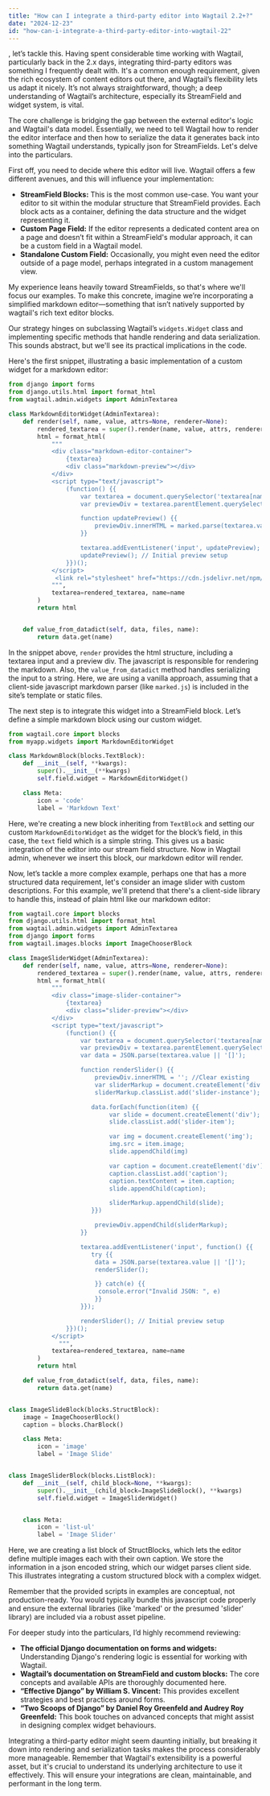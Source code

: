 ```yaml
---
title: "How can I integrate a third-party editor into Wagtail 2.2+?"
date: "2024-12-23"
id: "how-can-i-integrate-a-third-party-editor-into-wagtail-22"
---
```


, let’s tackle this. Having spent considerable time working with Wagtail, particularly back in the 2.x days, integrating third-party editors was something I frequently dealt with. It's a common enough requirement, given the rich ecosystem of content editors out there, and Wagtail’s flexibility lets us adapt it nicely. It’s not always straightforward, though; a deep understanding of Wagtail’s architecture, especially its StreamField and widget system, is vital.

The core challenge is bridging the gap between the external editor's logic and Wagtail's data model. Essentially, we need to tell Wagtail how to render the editor interface and then how to serialize the data it generates back into something Wagtail understands, typically json for StreamFields. Let's delve into the particulars.

First off, you need to decide where this editor will live. Wagtail offers a few different avenues, and this will influence your implementation:

*   **StreamField Blocks:** This is the most common use-case. You want your editor to sit within the modular structure that StreamField provides. Each block acts as a container, defining the data structure and the widget representing it.
*   **Custom Page Field:** If the editor represents a dedicated content area on a page and doesn’t fit within a StreamField's modular approach, it can be a custom field in a Wagtail model.
*   **Standalone Custom Field:** Occasionally, you might even need the editor outside of a page model, perhaps integrated in a custom management view.

My experience leans heavily toward StreamFields, so that's where we'll focus our examples. To make this concrete, imagine we’re incorporating a simplified markdown editor—something that isn’t natively supported by wagtail's rich text editor blocks.

Our strategy hinges on subclassing Wagtail’s `widgets.Widget` class and implementing specific methods that handle rendering and data serialization. This sounds abstract, but we'll see its practical implications in the code.

Here's the first snippet, illustrating a basic implementation of a custom widget for a markdown editor:

```python
from django import forms
from django.utils.html import format_html
from wagtail.admin.widgets import AdminTextarea

class MarkdownEditorWidget(AdminTextarea):
    def render(self, name, value, attrs=None, renderer=None):
        rendered_textarea = super().render(name, value, attrs, renderer)
        html = format_html(
            """
            <div class="markdown-editor-container">
                {textarea}
                <div class="markdown-preview"></div>
            </div>
            <script type="text/javascript">
                (function() {{
                    var textarea = document.querySelector('textarea[name="{name}"]');
                    var previewDiv = textarea.parentElement.querySelector('.markdown-preview');

                    function updatePreview() {{
                        previewDiv.innerHTML = marked.parse(textarea.value); // Assuming you have marked.js loaded
                    }}

                    textarea.addEventListener('input', updatePreview);
                    updatePreview(); // Initial preview setup
                }})();
            </script>
             <link rel="stylesheet" href="https://cdn.jsdelivr.net/npm/marked/marked.min.css">
            """,
            textarea=rendered_textarea, name=name
        )
        return html


    def value_from_datadict(self, data, files, name):
        return data.get(name)
```

In the snippet above, `render` provides the html structure, including a textarea input and a preview div. The javascript is responsible for rendering the markdown. Also, the `value_from_datadict` method handles serializing the input to a string. Here, we are using a vanilla approach, assuming that a client-side javascript markdown parser (like `marked.js`) is included in the site’s template or static files.

The next step is to integrate this widget into a StreamField block. Let’s define a simple markdown block using our custom widget.

```python
from wagtail.core import blocks
from myapp.widgets import MarkdownEditorWidget

class MarkdownBlock(blocks.TextBlock):
    def __init__(self, **kwargs):
        super().__init__(**kwargs)
        self.field.widget = MarkdownEditorWidget()

    class Meta:
        icon = 'code'
        label = 'Markdown Text'
```

Here, we're creating a new block inheriting from `TextBlock` and setting our custom `MarkdownEditorWidget` as the widget for the block’s field, in this case, the `text` field which is a simple string. This gives us a basic integration of the editor into our stream field structure. Now in Wagtail admin, whenever we insert this block, our markdown editor will render.

Now, let’s tackle a more complex example, perhaps one that has a more structured data requirement, let's consider an image slider with custom descriptions. For this example, we'll pretend that there's a client-side library to handle this, instead of plain html like our markdown editor:

```python
from wagtail.core import blocks
from django.utils.html import format_html
from wagtail.admin.widgets import AdminTextarea
from django import forms
from wagtail.images.blocks import ImageChooserBlock

class ImageSliderWidget(AdminTextarea):
    def render(self, name, value, attrs=None, renderer=None):
        rendered_textarea = super().render(name, value, attrs, renderer)
        html = format_html(
            """
            <div class="image-slider-container">
                {textarea}
                <div class="slider-preview"></div>
            </div>
            <script type="text/javascript">
                (function() {{
                    var textarea = document.querySelector('textarea[name="{name}"]');
                    var previewDiv = textarea.parentElement.querySelector('.slider-preview');
                    var data = JSON.parse(textarea.value || '[]');

                    function renderSlider() {{
                        previewDiv.innerHTML = ''; //Clear existing
                        var sliderMarkup = document.createElement('div');
                        sliderMarkup.classList.add('slider-instance');

                       data.forEach(function(item) {{
                            var slide = document.createElement('div');
                            slide.classList.add('slider-item');

                            var img = document.createElement('img');
                            img.src = item.image;
                            slide.appendChild(img)

                            var caption = document.createElement('div');
                            caption.classList.add('caption');
                            caption.textContent = item.caption;
                            slide.appendChild(caption);

                            sliderMarkup.appendChild(slide);
                       }})

                        previewDiv.appendChild(sliderMarkup);
                    }}

                    textarea.addEventListener('input', function() {{
                       try {{
                        data = JSON.parse(textarea.value || '[]');
                        renderSlider();

                        }} catch(e) {{
                         console.error("Invalid JSON: ", e)
                        }}
                    }});

                    renderSlider(); // Initial preview setup
                }})();
            </script>
              """,
            textarea=rendered_textarea, name=name
        )
        return html

    def value_from_datadict(self, data, files, name):
        return data.get(name)


class ImageSlideBlock(blocks.StructBlock):
    image = ImageChooserBlock()
    caption = blocks.CharBlock()

    class Meta:
        icon = 'image'
        label = 'Image Slide'


class ImageSliderBlock(blocks.ListBlock):
    def __init__(self, child_block=None, **kwargs):
        super().__init__(child_block=ImageSlideBlock(), **kwargs)
        self.field.widget = ImageSliderWidget()


    class Meta:
        icon = 'list-ul'
        label = 'Image Slider'
```

Here, we are creating a list block of StructBlocks, which lets the editor define multiple images each with their own caption. We store the information in a json encoded string, which our widget parses client side. This illustrates integrating a custom structured block with a complex widget.

Remember that the provided scripts in examples are conceptual, not production-ready. You would typically bundle this javascript code properly and ensure the external libraries (like 'marked' or the presumed 'slider' library) are included via a robust asset pipeline.

For deeper study into the particulars, I’d highly recommend reviewing:

*   **The official Django documentation on forms and widgets:** Understanding Django's rendering logic is essential for working with Wagtail.
*   **Wagtail’s documentation on StreamField and custom blocks:** The core concepts and available APIs are thoroughly documented here.
*   **“Effective Django” by William S. Vincent:** This provides excellent strategies and best practices around forms.
*    **“Two Scoops of Django” by Daniel Roy Greenfeld and Audrey Roy Greenfeld:** This book touches on advanced concepts that might assist in designing complex widget behaviours.

Integrating a third-party editor might seem daunting initially, but breaking it down into rendering and serialization tasks makes the process considerably more manageable. Remember that Wagtail's extensibility is a powerful asset, but it's crucial to understand its underlying architecture to use it effectively. This will ensure your integrations are clean, maintainable, and performant in the long term.
